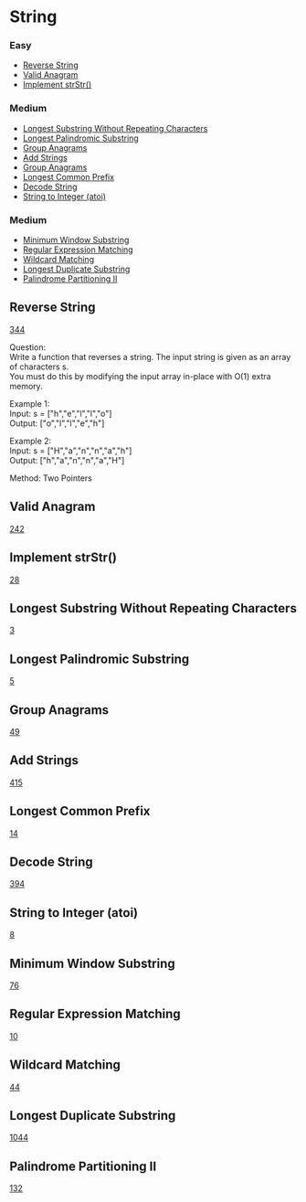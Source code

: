 # String
<!------------------------------------------------------------------------------------------------------------------------------------------------------>
### Easy
- [Reverse String](#Reverse-String)
- [Valid Anagram](#Valid-Anagram)
- [Implement strStr()](#Implement-strStr())

### Medium
- [Longest Substring Without Repeating Characters](#Longest-Substring-Without-Repeating-Characters)
- [Longest Palindromic Substring](#Longest-Palindromic-Substring)
- [Group Anagrams](#Group-Anagrams)
- [Add Strings](#Add-Strings)
- [Group Anagrams](#Group-Anagrams)
- [Longest Common Prefix](#Longest-Common-Prefix)
- [Decode String](#Decode-String)
- [String to Integer (atoi)](#String-to-Integer-(atoi))

### Medium
- [Minimum Window Substring](#Minimum-Window-Substring)
- [Regular Expression Matching](#Regular-Expression-Matching)
- [Wildcard Matching](#Wildcard-Matching)
- [Longest Duplicate Substring](#Longest-Duplicate-Substring)
- [Palindrome Partitioning II](#Palindrome-Partitioning-II)

<!------------------------------------------------------------------------------------------------------------------------------------------------------>
<!--Easy-->
## Reverse String
[344](https://leetcode.com/problems/reverse-string/)

Question: <br> 
Write a function that reverses a string. The input string is given as an array of characters s. <br>
You must do this by modifying the input array in-place with O(1) extra memory.

Example 1: <br>
Input: s = ["h","e","l","l","o"] <br>
Output: ["o","l","l","e","h"]

Example 2: <br>
Input: s = ["H","a","n","n","a","h"] <br>
Output: ["h","a","n","n","a","H"]

Method: Two Pointers

## Valid Anagram
[242](https://leetcode.com/problems/valid-anagram/)

## Implement strStr()
[28](https://leetcode.com/problems/implement-strStr()/)


<!------------------------------------------------------------------------------------------------------------------------------------------------------>
<!--Medium-->
## Longest Substring Without Repeating Characters
[3](https://leetcode.com/problems/longesr-substring-without-repeating-characters/)
## Longest Palindromic Substring
[5](https://leetcode.com/problems/longest-palindromic-substring/)
## Group Anagrams
[49](https://leetcode.com/problems/group-anagrams/)
## Add Strings
[415](https://leetcode.com/problems/add-strings/)
## Longest Common Prefix
[14](https://leetcode.com/problems/longest-common-prefix/)
## Decode String
[394](https://leetcode.com/problems/decode-string/)
## String to Integer (atoi)
[8](https://leetcode.com/problems/string-to-integer-(atoi)/)

<!------------------------------------------------------------------------------------------------------------------------------------------------------>
<!--Hard-->
## Minimum Window Substring
[76](https://leetcode.com/problems/valid-anagram/)
## Regular Expression Matching
[10](https://leetcode.com/problems/regular-expression-matching/)
## Wildcard Matching
[44](https://leetcode.com/problems/wildcard-matching/)
## Longest Duplicate Substring
[1044](https://leetcode.com/problems/longest-duplicate-substring/)
## Palindrome Partitioning II
[132](https://leetcode.com/problems/palindrome-partitioning-II/)

